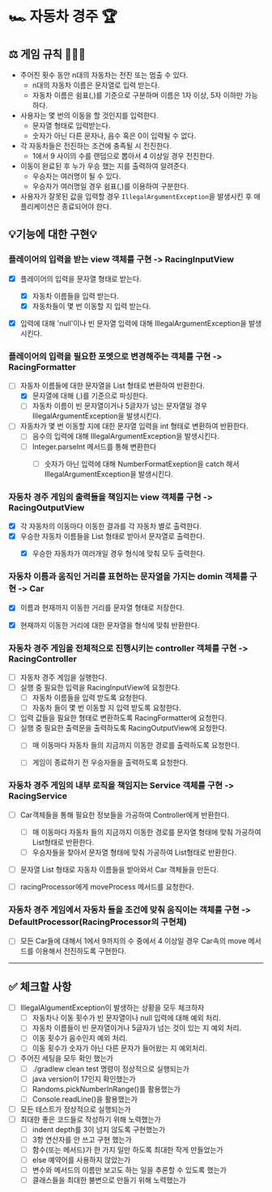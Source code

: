 # 🏎️ 자동차 경주 🏆

## ⚖️ 게임 규칙 🧑🏻‍⚖️

- 주어진 횟수 동안 n대의 자동차는 전진 또는 멈출 수 있다.
    - n대의 자동차 이름은 문자열로 입력 받는다.
    - 자동차 이름은 쉼표(,)를 기준으로 구분하며 이름은 1자 이상, 5자 이하만 가능하다.
- 사용자는 몇 번의 이동을 할 것인지를 입력한다.
    - 문자열 형태로 입력받는다.
    - 숫자가 아닌 다른 문자나, 음수 혹은 0이 입력될 수 없다.
- 각 자동차들은 전진하는 조건에 충족될 시 전진한다.
    - 1에서 9 사이의 수를 랜덤으로 뽑아서 4 이상일 경우 전진한다.
- 이동이 완료된 후 누가 우승 했는 지를 출력하여 알려준다.
    - 우승자는 여러명이 될 수 있다.
    - 우승자가 여러명일 경우 쉼표(,)를 이용하여 구분한다.
- 사용자가 잘못된 값을 입력할 경우 `IllegalArgumentException`을 발생시킨 후 애플리케이션은 종료되어야 한다.


## 💡기능에 대한 구현💡

### 플레이어의 입력을 받는 view 객체를 구현 -> RacingInputView

- [x] 플레이어의 입력을 문자열 형태로 받는다.
    - [x] 자동차 이름들을 입력 받는다.
    - [x] 자동차들이 몇 번 이동할 지 입력 받는다.
- [x] 입력에 대해 'null'이나 빈 문자열 입력에 대해 IllegalArgumentException을 발생시킨다.


### 플레이어의 입력을 필요한 포멧으로 변경해주는 객체를 구현 -> RacingFormatter

- [ ] 자동차 이름들에 대한 문자열을 List 형태로 변환하여 반환한다.
    - [x] 문자열에 대해 (,)를 기준으로 파싱한다.
    - [ ] 자동차 이름이 빈 문자열이거나 5글자가 넘는 문자열일 경우 IllegalArgumentException을 발생시킨다.
- [ ] 자동차가 몇 번 이동할 지에 대한 문자열 입력을 int 형태로 변환하여 반환한다.
    - [ ] 음수의 입력에 대해 IllegalArgumentException을 발생시킨다.
    - [ ] Integer.parseInt 메서드를 통해 변환한다
        - [ ] 숫자가 아닌 입력에 대해 NumberFormatExeption을 catch 해서 IllegalArgumentException을 발생시킨다.


### 자동차 경주 게임의 출력들을 책임지는 view 객체를 구현 -> RacingOutputView

- [x] 각 자동차의 이동마다 이동한 결과를 각 자동차 별로 출력한다.
- [x] 우승한 자동차 이름들을 List 형태로 받아서 문자열로 출력한다.
    - [x] 우승한 자동차가 여러개일 경우 형식에 맞춰 모두 출력한다.


### 자동차 이름과 움직인 거리를 표현하는 문자열을 가지는 domin 객체를 구현 -> Car

- [x] 이름과 현재까지 이동한 거리를 문자열 형태로 저장한다.
- [x] 현재까지 이동한 거리에 대한 문자열을 형식에 맞춰 반환한다.


### 자동차 경주 게임을 전체적으로 진행시키는 controller 객체를 구현 -> RacingController

- [ ] 자동차 경주 게임을 실행한다.
- [ ] 실행 중 필요한 입력을 RacingInputView에 요청한다.
    - [ ] 자동차 이름들을 입력 받도록 요청한다.
    - [ ] 자동차 들이 몇 번 이동할 지 입력 받도록 요청한다.
- [ ] 입력 값들을 필요한 형태로 변환하도록 RacingFormatter에 요청한다.
- [ ] 실행 중 필요한 출력문을 출력하도록 RacingOutputView에 요청한다.
    - [ ] 매 이동마다 자동차 들의 지금까지 이동한 경로를 출력하도록 요청한다.
    - [ ] 게임이 종료하기 전 우승자들을 출력하도록 요청한다.


### 자동차 경주 게임의 내부 로직을 책임지는 Service 객체를 구현 -> RacingService

- [ ] Car객체들을 통해 필요한 정보들을 가공하여 Controller에게 반환한다.
    - [ ] 매 이동마다 자동차 들의 지금까지 이동한 경로를 문자열 형태에 맞춰 가공하여 List형태로 반환한다.
    - [ ] 우승자들을 찾아서 문자열 형태에 맞춰 가공하여 List형태로 반환한다.
- [ ] 문자열 List 형태로 자동차 이름들을 받아와서 Car 객체들을 만든다.
- [ ] racingProcessor에게 moveProcess 메서드를 요청한다.


### 자동차 경주 게임에서 자동차 들을 조건에 맞춰 움직이는 객체를 구현 -> DefaultProcessor(RacingProcessor의 구현체)

- [ ] 모든 Car들에 대해서 1에서 9까지의 수 중에서 4 이상일 경우 Car속의 move 메서드를 이용해서 전진하도록 구현한다.


---------------------------------------------

## ✅ 체크할 사항

- [ ] IllegalAlgumentException이 발생하는 상황을 모두 체크하자
    - [ ] 자동차나 이동 횟수가 빈 문자열이나 null 입력에 대해 예외 처리.
    - [ ] 자동차 이름들이 빈 문자열이거나 5글자가 넘는 것이 있는 지 예외 처리.
    - [ ] 이동 횟수가 음수인지 예외 처리.
    - [ ] 이동 횟수가 숫자가 아닌 다른 문자가 들어왔는 지 예외처리.
- [ ] 주어진 세팅을 모두 확인 했는가
    - [ ] ./gradlew clean test 명령이 정상적으로 실행되는가
    - [ ] java version이 17인지 확인했는가
    - [ ] Randoms.pickNumberInRange()를 활용했는가
    - [ ] Console.readLine()을 활용했는가
- [ ] 모든 테스트가 정상적으로 실행되는가
- [ ] 최대한 좋은 코드들로 작성하기 위해 노력했는가
    - [ ] indent depth를 3이 넘지 않도록 구현했는가
    - [ ] 3항 연산자를 안 쓰고 구현 했는가
    - [ ] 함수(또는 메서드)가 한 가지 일만 하도록 최대한 작게 만들었는가
    - [ ] else 예약어를 사용하지 않았는가
    - [ ] 변수와 메서드의 이름만 보고도 하는 일을 추론할 수 있도록 했는가
    - [ ] 클래스들을 최대한 불변으로 만들기 위해 노력했는가